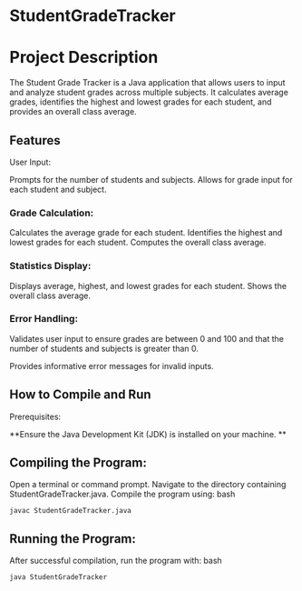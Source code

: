 # StudentGradeTracker
# Project Description
The Student Grade Tracker is a Java application that allows users to input and analyze student grades across multiple subjects. It calculates average grades, identifies the highest and lowest grades for each student, and provides an overall class average.

## Features
User Input:

Prompts for the number of students and subjects.
Allows for grade input for each student and subject.
### Grade Calculation:

Calculates the average grade for each student.
Identifies the highest and lowest grades for each student.
Computes the overall class average.
### Statistics Display:

Displays average, highest, and lowest grades for each student.
Shows the overall class average.

### Error Handling:

Validates user input to ensure grades are between 0 and 100 and that the number of students and subjects is greater than 0.

Provides informative error messages for invalid inputs.

## How to Compile and Run
Prerequisites:

**Ensure the Java Development Kit (JDK) is installed on your machine. **

## Compiling the Program:
Open a terminal or command prompt.
Navigate to the directory containing StudentGradeTracker.java.
Compile the program using:
bash
```
javac StudentGradeTracker.java
```
## Running the Program:

After successful compilation, run the program with:
bash
```
java StudentGradeTracker
```
